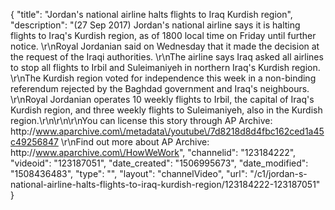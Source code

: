 {
    "title": "Jordan's national airline halts flights to Iraq Kurdish region",
    "description": "(27 Sep 2017) Jordan's national airline says it is halting flights to Iraq's Kurdish region, as of 1800 local time on Friday until further notice. \r\nRoyal Jordanian said on Wednesday that it made the decision at the request of the Iraqi authorities. \r\nThe airline says Iraq asked all airlines to stop all flights to Irbil and Suleimaniyeh in northern Iraq's Kurdish region. \r\nThe Kurdish region voted for independence this week in a non-binding referendum rejected by the Baghdad government and Iraq's neighbours. \r\nRoyal Jordanian operates 10 weekly flights to Irbil, the capital of Iraq's Kurdish region, and three weekly flights to Suleimaniyeh, also in the Kurdish region.\r\n\r\n\r\nYou can license this story through AP Archive: http:\/\/www.aparchive.com\/metadata\/youtube\/7d8218d8d4fbc162ced1a45c49256847 \r\nFind out more about AP Archive: http:\/\/www.aparchive.com\/HowWeWork",
    "channelid": "123184222",
    "videoid": "123187051",
    "date_created": "1506995673",
    "date_modified": "1508436483",
    "type": "",
    "layout": "channelVideo",
    "url": "\/c1\/jordan-s-national-airline-halts-flights-to-iraq-kurdish-region\/123184222-123187051"
}